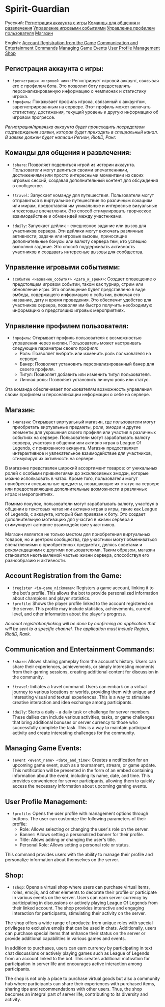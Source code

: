 # Spirit-Guardian
Русский:
[Регистрация аккаунта с игры](#регистрация-аккаунта-с-игры)
[Команды для общения и развлечения](#команды-для-общения-и-развлечения)
[Управление игровыми событиями](#управление-игровыми-событиями)
[Управление профилем пользователя](#управление-профилем-пользователя)
[Магазин](#магазин)

English:
[Account Registration from the Game](#account-registration-from-the-game)
[Communication and Entertainment Commands](#communication-and-entertainment-commands)
[Managing Game Events](#managing-game-events)
[User Profile Management](#user-profile-management)
[Shop](#shop)

## Регистрация аккаунта с игры:

- `!регистрация <игровой_ник>`: Регистрирует игровой аккаунт, связывая его с профилем бота. Это позволит боту предоставлять персонализированную информацию о чемпионах и статистику игрока.
- `!профиль`: Показывает профиль игрока, связанный с аккаунтом, зарегистрированным на сервере. Этот профиль может включать статистику, достижения, текущий уровень и другую информацию об игровом прогрессе.

*Регистрация/привязка аккаунта будет происходить посредством подтверждения заявки, которая будет приходить в специальный канал. В заявке должен будет написан Регион, RiotID, Ранг.*

## Команды для общения и развлечения:

- `!share`: Позволяет поделиться игрой из истории аккаунта. Пользователи могут делиться своими впечатлениями, достижениями или просто интересными моментами из своих игровых сессий, создавая дополнительный контент для обсуждения в сообществе.

- `!travel`: Запускает команду для путешествия. Пользователи могут отправиться в виртуальное путешествие по различным локациям или мирам, предоставляя им уникальные и интересные визуальные и текстовые впечатления. Это способ стимулировать творческое взаимодействие и обмен идей между участниками.

- `!daily`: Запускает дейлик – ежедневное задание или вызов для участников сервера. Эти дейлики могут включать различные активности, задачи или игровые вызовы, приносящие дополнительные бонусы или валюту сервера тем, кто успешно выполнил задание. Это способ поддерживать активность участников и создавать интересные вызовы для сообщества.

## Управление игровыми событиями:

- `!событие <название_события> <дата_и_время>`: Создает оповещение о предстоящем игровом событии, таком как турнир, стрим или обновление игры. Это оповещение будет представлено в виде эмбеда, содержащего информацию о событии, включая его название, дату и время проведения. Это обеспечит удобство для участников сервера, позволяя им быстро получить необходимую информацию о предстоящих игровых мероприятиях.

## Управление профилем пользователя:

- `!профиль`: Открывает профиль пользователя с возможностью управления через кнопки. Пользователь может настраивать следующие параметры своего профиля:
  - Роль: Позволяет выбрать или изменить роль пользователя на сервере.
  - Банер: Позволяет установить персонализированный банер для своего профиля.
  - Титул: Позволяет добавить или изменить титул пользователя.
  - Личная роль: Позволяет установить личную роль или статус.

Эта команда обеспечивает пользователям возможность управления своим профилем и персонализации информации о себе на сервере.

## Магазин:

- `!магазин`: Открывает виртуальный магазин, где пользователи могут приобретать виртуальные предметы, роли, эмодзи и другие элементы для украшения своего профиля или участия в различных событиях на сервере. Пользователи могут зарабатывать валюту сервера, участвуя в общении или активно играя в League Of Legends, с привязанного аккаунта. Магазин предоставляет интерактивное и увлекательное взаимодействие для участников, стимулируя их активность на сервере.

В магазине представлен широкий ассортимент товаров: от уникальных ролей с особыми привилегиями до эксклюзивных эмодзи, которые можно использовать в чатах. Кроме того, пользователи могут приобрести специальные предметы, повышающие их статус на сервере или предоставляющие дополнительные возможности в различных играх и мероприятиях.

Помимо покупок, пользователи могут зарабатывать валюту, участвуя в общении в текстовых чатах или активно играя в игры, такие как League of Legends, с аккаунта, который был привязан к боту. Это создает дополнительную мотивацию для участия в жизни сервера и стимулирует активное взаимодействие участников.

Магазин является не только местом для приобретения виртуальных товаров, но и центром сообщества, где участники могут обмениваться впечатлениями о приобретенных предметах, делясь советами и рекомендациями с другими пользователями. Таким образом, магазин становится неотъемлемой частью жизни сервера, способствуя его разнообразию и активности.

## Account Registration from the Game:

- `!register <in-game_nickname>`: Registers a game account, linking it to the bot's profile. This allows the bot to provide personalized information about champions and player statistics.
- `!profile`: Shows the player profile linked to the account registered on the server. This profile may include statistics, achievements, current level, and other information about the player's progress.

*Account registration/linking will be done by confirming an application that will be sent to a specific channel. The application must include Region, RiotID, Rank.*

## Communication and Entertainment Commands:

- `!share`: Allows sharing gameplay from the account's history. Users can share their experiences, achievements, or simply interesting moments from their gaming sessions, creating additional content for discussion in the community.

- `!travel`: Initiates a travel command. Users can embark on a virtual journey to various locations or worlds, providing them with unique and interesting visual and textual experiences. This is a way to stimulate creative interaction and idea exchange among participants.

- `!daily`: Starts a daily – a daily task or challenge for server members. These dailies can include various activities, tasks, or game challenges that bring additional bonuses or server currency to those who successfully complete the task. This is a way to maintain participant activity and create interesting challenges for the community.

## Managing Game Events:

- `!event <event_name> <date_and_time>`: Creates a notification for an upcoming game event, such as a tournament, stream, or game update. This notification will be presented in the form of an embed containing information about the event, including its name, date, and time. This provides convenience for server participants, allowing them to quickly access the necessary information about upcoming gaming events.

## User Profile Management:

- `!profile`: Opens the user profile with management options through buttons. The user can customize the following parameters of their profile:
  - Role: Allows selecting or changing the user's role on the server.
  - Banner: Allows setting a personalized banner for their profile.
  - Title: Allows adding or changing the user's title.
  - Personal Role: Allows setting a personal role or status.

This command provides users with the ability to manage their profile and personalize information about themselves on the server.

## Shop:

- `!shop`: Opens a virtual shop where users can purchase virtual items, roles, emojis, and other elements to decorate their profile or participate in various events on the server. Users can earn server currency by participating in discussions or actively playing League Of Legends from their linked account. The shop provides interactive and engaging interaction for participants, stimulating their activity on the server.

The shop offers a wide range of products: from unique roles with special privileges to exclusive emojis that can be used in chats. Additionally, users can purchase special items that enhance their status on the server or provide additional capabilities in various games and events.

In addition to purchases, users can earn currency by participating in text chat discussions or actively playing games such as League of Legends from an account linked to the bot. This creates additional motivation for participation in server life and encourages active interaction among participants.

The shop is not only a place to purchase virtual goods but also a community hub where participants can share their experiences with purchased items, sharing tips and recommendations with other users. Thus, the shop becomes an integral part of server life, contributing to its diversity and activity.
